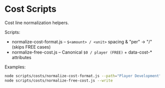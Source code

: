 # Cost Scripts

Cost line normalization helpers.

Scripts:

- normalize-cost-format.js – `$<amount> / <unit>` spacing & "per" → "/" (skips FREE cases)
- normalize-free-cost.js – Canonical `$0 / player (FREE)` + data-cost-* attributes

Examples:

```bash
node scripts/costs/normalize-cost-format.js --path="Player Development"
node scripts/costs/normalize-free-cost.js --write
```
